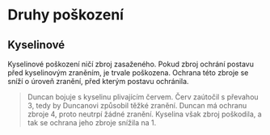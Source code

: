 # Druhy poškození

## Kyselinové

Kyselinové poškození ničí zbroj zasaženého. Pokud zbroj ochrání
postavu před kyselinovým zraněním, je trvale poškozena. Ochrana
této zbroje se sníží o úroveň zranění, před kterým postavu ochránila.

> Duncan bojuje s kyselinu plivajícím červem. Červ zaútočil s 
> převahou 3, tedy by Duncanovi způsobil těžké zranění. Duncan má
> ochranu zbroje 4, proto neutrpí žádné zranění. Kyselina však 
> zbroj poškodila, a tak se ochrana jeho zbroje snížila na 1.
